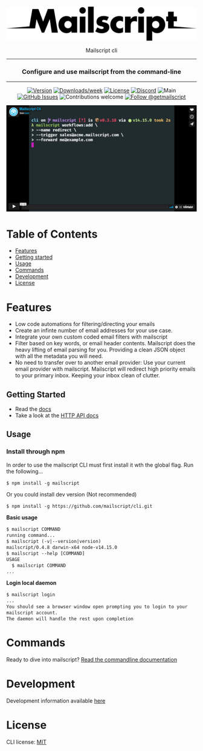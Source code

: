 <p align="center">
  <img src="docs/media/Mailscript_Black.png">
</p>
<p align="center">
Mailscript cli
<hr/>
</p>
<div align="center">


### Configure and use mailscript from the command-line

<hr/>

[![Version](https://img.shields.io/npm/v/mailscript.svg)](https://npmjs.org/package/mailscript)
[![Downloads/week](https://img.shields.io/npm/dw/mailscript.svg)](https://npmjs.org/package/mailscript)
[![License](https://img.shields.io/npm/l/mailscript.svg)](https://github.com/mailscript/mailscript/blob/master/package.json)
[![Discord](https://img.shields.io/discord/475789330380488707?color=blueviolet&label=discord&style=flat-square)](https://discord.gg/US24HAVYq2)
![Main](https://github.com/mailscript/cli/workflows/Main/badge.svg)
[![GitHub Issues](https://img.shields.io/github/issues/mailscript/cli.svg)](https://github.com/mailscript/cli/issues)
![Contributions welcome](https://img.shields.io/badge/contributions-welcome-orange.svg)
<a href="https://twitter.com/intent/follow?screen_name=getmailscript">
  <img src="https://img.shields.io/twitter/follow/getmailscript.svg?label=Follow%20@getmailscript" alt="Follow @getmailscript" />
</a>

</div>

<p align="center">
  <a href="https://vimeo.com/489472356">
    <img src="docs/media/ms_1.png">
  </a>
<p>

# Table of Contents
<!-- toc -->
* [Features](#features)
* [Getting started](#getting-started)
* [Usage](#usage)
* [Commands](#commands)
* [Development](#development)
* [License](#license)

# Features
* Low code automations for filtering/directing your emails
* Create an infinte number of email addresses for your use case.
* Integrate your own custom coded email filters with mailscript
* Filter based on key words, or email header contents. Mailscript does the heavy lifting of email parsing for you. Providing a clean JSON object with all the metadata you will need.
* No need to transfer over to another email provider: Use your current email provider with mailscript. Mailscript will redirect high priority emails to your primary inbox. Keeping your inbox clean of clutter.

## Getting Started
* Read the [docs](https://docs.mailscript.com/)
* Take a look at the [HTTP API docs](https://api.mailscript.com/)

<!-- tocstop -->
## Usage
<!-- usage -->
### Install through npm
In order to use the mailscript CLI must first install it wth the global flag. Run the following...
```sh-session
$ npm install -g mailscript
```
Or you could install dev version (Not recommended)
```sh-session
$ npm install -g https://github.com/mailscript/cli.git
```
**Basic usage**
```
$ mailscript COMMAND
running command...
$ mailscript (-v|--version|version)
mailscript/0.4.8 darwin-x64 node-v14.15.0
$ mailscript --help [COMMAND]
USAGE
  $ mailscript COMMAND
...
```
**Login local daemon**
```sh-session
$ mailscript login
... 
You should see a browser window open prompting you to login to your mailscript account. 
The daemon will handle the rest upon completion
```
<!-- usagestop -->
# Commands
Ready to dive into mailscript? [Read the commandline documentation](https://github.com/mailscript/cli/tree/main/docs)
<!-- commands -->
<!-- commandsstop -->

# Development

Development information available [here](docs/develop.md) 

# License
CLI license: [MIT](https://github.com/mailscript/cli/blob/main/LICENSE)
